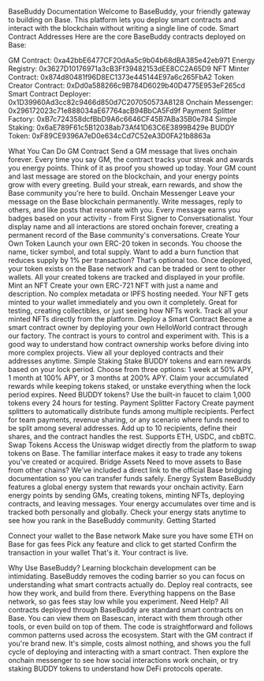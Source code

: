 BaseBuddy Documentation
Welcome to BaseBuddy, your friendly gateway to building on Base. This platform lets you deploy smart contracts and interact with the blockchain without writing a single line of code.
Smart Contract Addresses
Here are the core BaseBuddy contracts deployed on Base:

GM Contract: 0xa42bbE6477CF20dAa5c9b04b68dBA385e42eb971
Energy Registry: 0x3627D10176971a3cB3Ff39482153dEE8CC2A65D9
NFT Minter Contract: 0x874d80481f96D8EC1373e445144E97a6c265FbA2
Token Creator Contract: 0xDd0a588266c9B784D6029b40D4775E953eF265cd
Smart Contract Deployer: 0x1D39960Ad3cc82c9466d850d7C207050573A8128
Onchain Messenger: 0x296172023c71e888034aE67764acB94BbCA5Fd9f
Payment Splitter Factory: 0xB7c724358dcfBbD9A6c6646CF45B7ABa35B0e784
Simple Staking: 0x6aE789F61c5B12038ab73Af41D63C6E3899B429e
BUDDY Token: 0xF89CE9396A7eD0e634cCd7C52eA3D0FA21b8863a

What You Can Do
GM Contract
Send a GM message that lives onchain forever. Every time you say GM, the contract tracks your streak and awards you energy points. Think of it as proof you showed up today. Your GM count and last message are stored on the blockchain, and your energy points grow with every greeting. Build your streak, earn rewards, and show the Base community you're here to build.
Onchain Messenger
Leave your message on the Base blockchain permanently. Write messages, reply to others, and like posts that resonate with you. Every message earns you badges based on your activity - from First Signer to Conversationalist. Your display name and all interactions are stored onchain forever, creating a permanent record of the Base community's conversations.
Create Your Own Token
Launch your own ERC-20 token in seconds. You choose the name, ticker symbol, and total supply. Want to add a burn function that reduces supply by 1% per transaction? That's optional too. Once deployed, your token exists on the Base network and can be traded or sent to other wallets. All your created tokens are tracked and displayed in your profile.
Mint an NFT
Create your own ERC-721 NFT with just a name and description. No complex metadata or IPFS hosting needed. Your NFT gets minted to your wallet immediately and you own it completely. Great for testing, creating collectibles, or just seeing how NFTs work. Track all your minted NFTs directly from the platform.
Deploy a Smart Contract
Become a smart contract owner by deploying your own HelloWorld contract through our factory. The contract is yours to control and experiment with. This is a good way to understand how contract ownership works before diving into more complex projects. View all your deployed contracts and their addresses anytime.
Simple Staking
Stake BUDDY tokens and earn rewards based on your lock period. Choose from three options: 1 week at 50% APY, 1 month at 100% APY, or 3 months at 200% APY. Claim your accumulated rewards while keeping tokens staked, or unstake everything when the lock period expires. Need BUDDY tokens? Use the built-in faucet to claim 1,000 tokens every 24 hours for testing.
Payment Splitter Factory
Create payment splitters to automatically distribute funds among multiple recipients. Perfect for team payments, revenue sharing, or any scenario where funds need to be split among several addresses. Add up to 10 recipients, define their shares, and the contract handles the rest. Supports ETH, USDC, and cbBTC.
Swap Tokens
Access the Uniswap widget directly from the platform to swap tokens on Base. The familiar interface makes it easy to trade any tokens you've created or acquired.
Bridge Assets
Need to move assets to Base from other chains? We've included a direct link to the official Base bridging documentation so you can transfer funds safely.
Energy System
BaseBuddy features a global energy system that rewards your onchain activity. Earn energy points by sending GMs, creating tokens, minting NFTs, deploying contracts, and leaving messages. Your energy accumulates over time and is tracked both personally and globally. Check your energy stats anytime to see how you rank in the BaseBuddy community.
Getting Started

Connect your wallet to the Base network
Make sure you have some ETH on Base for gas fees
Pick any feature and click to get started
Confirm the transaction in your wallet
That's it. Your contract is live.

Why Use BaseBuddy?
Learning blockchain development can be intimidating. BaseBuddy removes the coding barrier so you can focus on understanding what smart contracts actually do. Deploy real contracts, see how they work, and build from there. Everything happens on the Base network, so gas fees stay low while you experiment.
Need Help?
All contracts deployed through BaseBuddy are standard smart contracts on Base. You can view them on Basescan, interact with them through other tools, or even build on top of them. The code is straightforward and follows common patterns used across the ecosystem.
Start with the GM contract if you're brand new. It's simple, costs almost nothing, and shows you the full cycle of deploying and interacting with a smart contract. Then explore the onchain messenger to see how social interactions work onchain, or try staking BUDDY tokens to understand how DeFi protocols operate.
